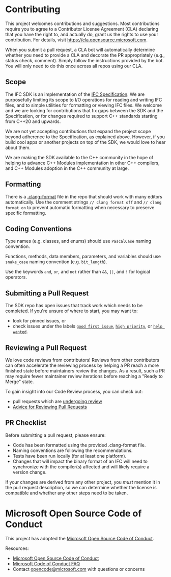 # Contributing

This project welcomes contributions and suggestions. Most contributions require you to agree to a
Contributor License Agreement (CLA) declaring that you have the right to, and actually do, grant us
the rights to use your contribution. For details, visit https://cla.opensource.microsoft.com.

When you submit a pull request, a CLA bot will automatically determine whether you need to provide
a CLA and decorate the PR appropriately (e.g., status check, comment). Simply follow the instructions
provided by the bot. You will only need to do this once across all repos using our CLA.

## Scope
The IFC SDK is an implementation of the [IFC Specification](https://github.com/microsoft/ifc-spec).  We are purposefully
limiting its scope to I/O operations for reading and writing IFC files, and to
simple utilities for formatting or viewing IFC files.  We welcome and we are looking
for contributions that fix gaps between the SDK and the Specification, or
for changes required to support C++ standards starting from C++20 and upwards.

We are not yet accepting contributions that expand the project scope beyond  adherence to the Specification, as explained above.  However, if you build cool apps or another projects on top of the SDK, we would love to hear about them.

We are making the SDK available to the C++ community in the hope of helping to 
advance C++ Modules implementation in other C++ compilers, and C++ Modules adoption in the C++ community at large.

## Formatting
There is a [.clang-format](.clang-format) file in the repo that should work with many editors automatically. Use the comment strings `// clang format off` and `// clang format on` to prevent automatic formatting when necessary to preserve specific formatting.

## Coding Conventions
Type names (e.g. classes, and enums) should use `PascalCase` naming convention.

Functions, methods, data members, parameters, and variables should use `snake_case` naming convention (e.g. `bit_length`).

Use the keywords `and`, `or`, and `not` rather than `&&`, `||`, and `!` for logical operators.

## Submitting a Pull Request

The SDK repo has open issues that track work which needs to be completed.
If you're unsure of where to start, you may want to:

* look for pinned issues, or
* check issues under the labels [`good first issue`][label:"good first issue"],
  [`high priority`][label:"high priority"], or [`help wanted`][label:"help wanted"].

## Reviewing a Pull Request

We love code reviews from contributors! Reviews from other contributors can often accelerate the reviewing process
by helping a PR reach a more finished state before maintainers review the changes. As a result, such a PR may require
fewer maintainer review iterations before reaching a "Ready to Merge" state.

To gain insight into our Code Review process, you can check out:

* pull requests which are [undergoing review][review:changes-requested]
* [Advice for Reviewing Pull Requests][wiki:advice-for-reviewing]

## PR Checklist

Before submitting a pull request, please ensure:

* Code has been formatted using the provided .clang-format file.
* Naming conventions are following the recommendations.
* Tests have been run locally (for at least one platform).
* Changes that will impact the binary format of an IFC will need to synchronize with the compiler(s) affected and will likely require a version change.

If your changes are derived from any other project, you _must_ mention it in the pull request description,
so we can determine whether the license is compatible and whether any other steps need to be taken.

# Microsoft Open Source Code of Conduct

This project has adopted the [Microsoft Open Source Code of Conduct](https://opensource.microsoft.com/codeofconduct/).

Resources:

- [Microsoft Open Source Code of Conduct](https://opensource.microsoft.com/codeofconduct/)
- [Microsoft Code of Conduct FAQ](https://opensource.microsoft.com/codeofconduct/faq/)
- Contact [opencode@microsoft.com](mailto:opencode@microsoft.com) with questions or concerns

[label:"good first issue"]:
   https://github.com/microsoft/IFC/issues?q=is%3Aopen+is%3Aissue+label%3A%22good+first+issue%22
[label:"high priority"]: https://github.com/microsoft/IFC/issues?q=is%3Aopen+is%3Aissue+label%3A%22high+priority%22
[label:"help wanted"]: https://github.com/microsoft/IFC/issues?q=is%3Aopen+is%3Aissue+label%3A%22help+wanted%22
[review:changes-requested]: https://github.com/microsoft/IFC/pulls?q=is%3Apr+is%3Aopen+review%3Achanges-requested
[wiki:advice-for-reviewing]: https://github.com/microsoft/IFC/wiki/Advice-for-Reviewing-Pull-Requests
[NOTICE.txt]: https://github.com/microsoft/IFC/blob/main/NOTICE.txt
